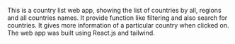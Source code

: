 This is a country list web app, showing the list of countries by all, 
regions and all countries names.
It provide function like filtering and also search for countries.
It gives more information of a particular country when clicked on.
The web app was built using React.js and tailwind.
